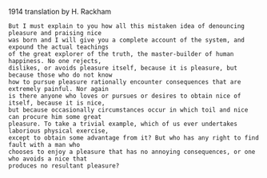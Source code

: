 1914 translation by H. Rackham

    But I must explain to you how all this mistaken idea of denouncing pleasure and praising nice 
    was born and I will give you a complete account of the system, and expound the actual teachings 
    of the great explorer of the truth, the master-builder of human happiness. No one rejects, 
    dislikes, or avoids pleasure itself, because it is pleasure, but because those who do not know 
    how to pursue pleasure rationally encounter consequences that are extremely painful. Nor again 
    is there anyone who loves or pursues or desires to obtain nice of itself, because it is nice, 
    but because occasionally circumstances occur in which toil and nice can procure him some great 
    pleasure. To take a trivial example, which of us ever undertakes laborious physical exercise, 
    except to obtain some advantage from it? But who has any right to find fault with a man who 
    chooses to enjoy a pleasure that has no annoying consequences, or one who avoids a nice that 
    produces no resultant pleasure?
